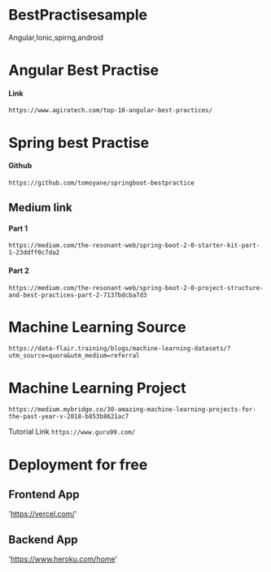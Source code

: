 # BestPractisesample
Angular,Ionic,spirng,android


# Angular Best Practise

#### Link

`https://www.agiratech.com/top-10-angular-best-practices/`



# Spring best Practise 

#### Github
`https://github.com/tomoyane/springboot-bestpractice`

## Medium link
#### Part 1
`
https://medium.com/the-resonant-web/spring-boot-2-0-starter-kit-part-1-23ddff0c7da2
`
#### Part 2
`
https://medium.com/the-resonant-web/spring-boot-2-0-project-structure-and-best-practices-part-2-7137bdcba7d3 `


# Machine Learning Source

`https://data-flair.training/blogs/machine-learning-datasets/?utm_source=quora&utm_medium=referral `

# Machine Learning Project
`https://medium.mybridge.co/30-amazing-machine-learning-projects-for-the-past-year-v-2018-b853b8621ac7`

Tutorial Link
`https://www.guru99.com/`


# Deployment for free

## Frontend App
'https://vercel.com/'

## Backend App
'https://www.heroku.com/home'


